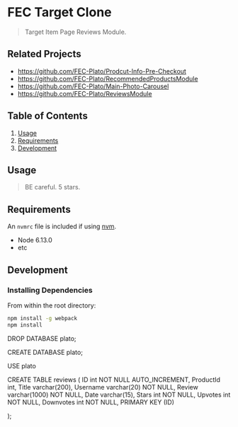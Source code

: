 # FEC Target Clone

> Target Item Page Reviews Module.

## Related Projects

  - https://github.com/FEC-Plato/Prodcut-Info-Pre-Checkout
  - https://github.com/FEC-Plato/RecommendedProductsModule
  - https://github.com/FEC-Plato/Main-Photo-Carousel
  - https://github.com/FEC-Plato/ReviewsModule

## Table of Contents

1. [Usage](#Usage)
1. [Requirements](#requirements)
1. [Development](#development)

## Usage

> BE careful. 5 stars.

## Requirements

An `nvmrc` file is included if using [nvm](https://github.com/creationix/nvm).

- Node 6.13.0
- etc

## Development

### Installing Dependencies

From within the root directory:

```sh
npm install -g webpack
npm install
```

DROP DATABASE plato;

CREATE DATABASE plato;

USE plato

CREATE TABLE reviews (
  ID int NOT NULL AUTO_INCREMENT,
  ProductId int,
  Title varchar(200),
  Username varchar(20) NOT NULL,
  Review varchar(1000) NOT NULL,
  Date varchar(15), 
  Stars int NOT NULL,
  Upvotes int NOT NULL,
  Downvotes int NOT NULL,
  PRIMARY KEY (ID)
  
);